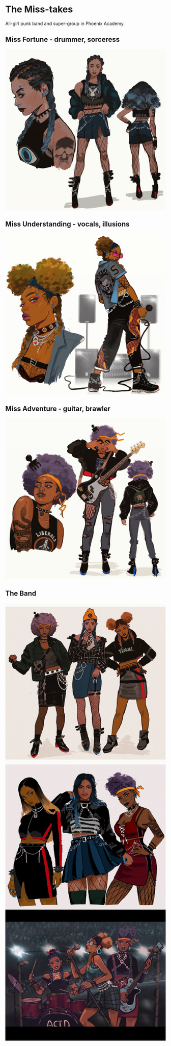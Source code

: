 # The Miss-takes

All-girl punk band and super-group in Phoenix Academy.

## Miss Fortune - drummer, sorceress
![](img/NPCs/misstakes01.jpg)

## Miss Understanding - vocals, illusions
![](img/NPCs/mistakes02.jpg)

## Miss Adventure - guitar, brawler
![](img/NPCs/mistakes03.jpg)

## The Band
![](img/NPCs/mistakes04.jpg)
![](img/NPCs/mistakes05.jpg)
![](img/NPCs/mistakes06.jpg)